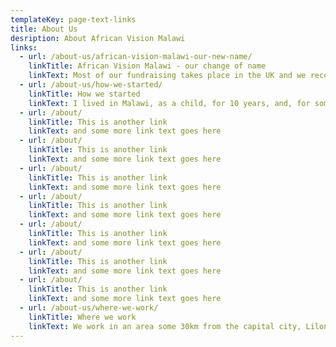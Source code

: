 ```yaml
---
templateKey: page-text-links
title: About Us
desription: About African Vision Malawi
links:
  - url: /about-us/african-vision-malawi-our-new-name/
    linkTitle: African Vision Malawi - our change of name
    linkText: Most of our fundraising takes place in the UK and we recognize we need to have a more memorable name which people can identify with .. one which will express our vision for the people of Malawi.
  - url: /about-us/how-we-started/
    linkTitle: How we started
    linkText: I lived in Malawi, as a child, for 10 years, and, for some time, had wanted to go back. I didn’t, however, want to return to Malawi as a tourist. I had been supporting a charity called “Child Survival in Malawi” for some years and contacted them to see if anything could be done to help while I was there
  - url: /about/
    linkTitle: This is another link
    linkText: and some more link text goes here
  - url: /about/
    linkTitle: This is another link
    linkText: and some more link text goes here
  - url: /about/
    linkTitle: This is another link
    linkText: and some more link text goes here
  - url: /about/
    linkTitle: This is another link
    linkText: and some more link text goes here
  - url: /about/
    linkTitle: This is another link
    linkText: and some more link text goes here
  - url: /about/
    linkTitle: This is another link
    linkText: and some more link text goes here
  - url: /about/
    linkTitle: This is another link
    linkText: and some more link text goes here
  - url: /about-us/where-we-work/
    linkTitle: Where we work
    linkText: We work in an area some 30km from the capital city, Lilongwe which is 400km squared and with 45,000 population.
---
```

